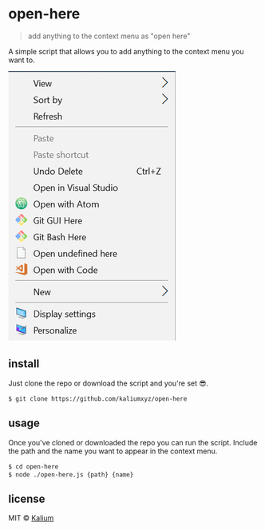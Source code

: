 # open-here
> add anything to the context menu as "open here"

A simple script that allows you to add anything to the context menu you want to.


![side-effects](https://github.com/kaliumxyz/open-here/raw/wiki/undefined.png)


## install
Just clone the repo or download the script and you're set 😎.
```
$ git clone https://github.com/kaliumxyz/open-here
```

## usage
Once you've cloned or downloaded the repo you can run the script.
Include the path and the name you want to appear in the context menu.
```
$ cd open-here
$ node ./open-here.js {path} {name}
```


## license
MIT © [Kalium](https://kalium.xyz)